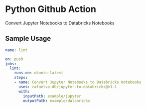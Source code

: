 # Python Github Action

Convert Jupyter Notebooks to Databricks Notebooks

## Sample Usage

```yaml
name: lint

on: push
jobs:
  lint:
    runs-on: ubuntu-latest
    steps:
    - name: Convert Jupyter Notebooks to Databricks Notebooks
      uses: rafaelvp-db/jupyter-to-databricks@v1.1
      with:
        inputPath: example/jupyter
        outputPath: example/databricks

```
